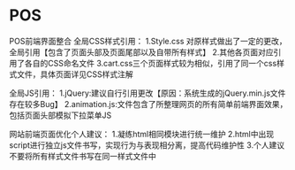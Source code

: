 # POS
POS前端界面整合
全局CSS样式引用：
1.Style.css  对原样式做出了一定的更改，全局引用【包含了页面头部及页面尾部以及自带所有样式】
2.其他各页面对应引用了各自的CSS命名文件
3.cart.css三个页面样式较为相似，引用了同一个css样式文件，具体页面详见CSS样式注解

全局JS引用：
1.jQuery:建议自行引用更改【原因：系统生成的jQuery.min.js文件存在较多Bug】
2.animation.js:文件包含了所整理网页的所有简单前端界面效果，包括页面头部模拟下拉菜单JS

网站前端页面优化个人建议：
1.凝练html相同模块进行统一维护
2.html中出现script进行独立js文件书写，实现行为与表现相分离，提高代码维护性
3.个人建议不要将所有样式文件书写在同一样式文件中
